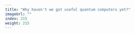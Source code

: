 ```yaml
---
title: "Why haven't we got useful quantum computers yet?"
imageUrl: ""
index: 215
weight: 215
---
```

